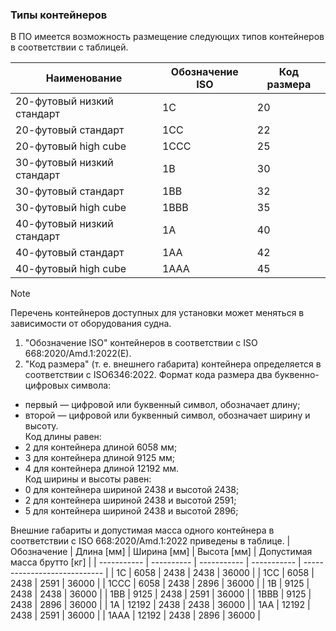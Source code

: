 ### Типы контейнеров

В ПО имеется возможность размещение следующих типов контейнеров в соответствии с таблицей.

| Наименование               | Обозначение ISO | Код размера |
| -------------------------- | --------------- | ----------- |
| 20-футовый низкий стандарт | 1C              | 20          |
| 20-футовый стандарт        | 1СС             | 22          |
| 20-футовый high cube       | 1ССC            | 25          |
| 30-футовый низкий стандарт | 1B              | 30          |
| 30-футовый стандарт        | 1BB             | 32          |
| 30-футовый high cube       | 1BBB            | 35          |
| 40-футовый низкий стандарт | 1A              | 40          |
| 40-футовый стандарт        | 1AA             | 42          |
| 40-футовый high cube       | 1AAA            | 45          |

> [!NOTE]
> Перечень контейнеров доступных для установки может меняться в зависимости от оборудования судна.

1. "Обозначение ISO" контейнеров в соответствии с ISO 668:2020/Amd.1:2022(E).
2. "Код размера" (т. е. внешнего габарита) контейнера определяется в соответствии с ISO6346:2022. Формат кода размера два буквенно-цифровых символа:
- первый — цифровой или буквенный символ, обозначает длину;
- второй — цифровой или буквенный символ, обозначает ширину и высоту.<br>
Код длины равен:
- 2 для контейнера длиной 6058 мм;
- 3 для контейнера длиной 9125 мм;
- 4 для контейнера длиной 12192 мм.<br>
Код ширины и высоты равен:
- 0 для контейнера шириной 2438 и высотой 2438;
- 2 для контейнера шириной 2438 и высотой 2591;
- 5 для контейнера шириной 2438 и высотой 2896;

Внешние габариты и допустимая масса одного контейнера в соответствии с ISO 668:2020/Amd.1:2022 приведены в таблице.
| Обозначение | Длина [мм] | Ширина [мм] | Высота [мм] | Допустимая масса брутто [кг] |
| ----------- | ---------- | ----------- | ----------- | ---------------------------- |
| 1C          | 6058       | 2438        | 2438        | 36000                        |
| 1СС         | 6058       | 2438        | 2591        | 36000                        |
| 1ССC        | 6058       | 2438        | 2896        | 36000                        |
| 1B          | 9125       | 2438        | 2438        | 36000                        |
| 1BB         | 9125       | 2438        | 2591        | 36000                        |
| 1BBB        | 9125       | 2438        | 2896        | 36000                        |
| 1A          | 12192      | 2438        | 2438        | 36000                        |
| 1AA         | 12192      | 2438        | 2591        | 36000                        |
| 1AAA        | 12192      | 2438        | 2896        | 36000                        |